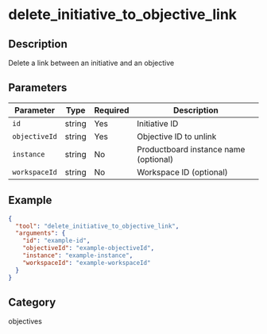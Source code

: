 # delete_initiative_to_objective_link

## Description
Delete a link between an initiative and an objective

## Parameters

| Parameter | Type | Required | Description |
|-----------|------|----------|-------------|
| `id` | string | Yes | Initiative ID |
| `objectiveId` | string | Yes | Objective ID to unlink |
| `instance` | string | No | Productboard instance name (optional) |
| `workspaceId` | string | No | Workspace ID (optional) |

## Example

```json
{
  "tool": "delete_initiative_to_objective_link",
  "arguments": {
    "id": "example-id",
    "objectiveId": "example-objectiveId",
    "instance": "example-instance",
    "workspaceId": "example-workspaceId"
  }
}
```

## Category
objectives

